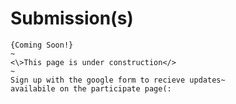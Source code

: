 # Submission\(s\)

```text
{Coming Soon!}
~   
<\>This page is under construction</> 
~
Sign up with the google form to recieve updates~ 
availabile on the participate page(:
```

